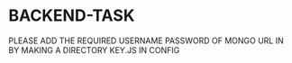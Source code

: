 # BACKEND-TASK
PLEASE ADD THE REQUIRED USERNAME PASSWORD OF MONGO URL IN BY MAKING A DIRECTORY KEY.JS IN CONFIG 
